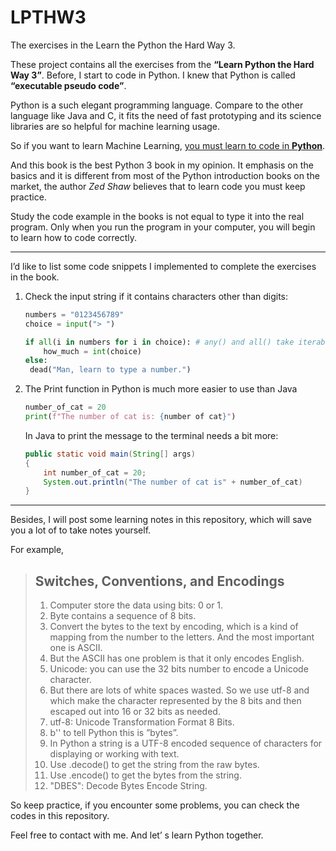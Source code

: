 # LPTHW3
The exercises in the Learn the Python the Hard Way 3.

These project contains all the exercises from the **“Learn Python the Hard Way 3”**. Before, I start to code in Python. I knew that Python is called **“executable pseudo code”**. 

Python is a such elegant programming language. Compare to the other language like Java and C, it fits the need of fast prototyping and its science libraries are so helpful for machine learning usage.

So if you want to learn Machine Learning, <u>you must learn to code in **Python**</u>.

And this book is the best Python 3 book in my opinion. It emphasis on the basics and  it is different from most of the Python introduction books on the market, the author *Zed Shaw* believes that to learn code you must keep practice.

Study the code example in the books is not equal to type it into the real program. Only when you run the program in your computer, you will begin to learn how to code correctly.

---

I’d like to list some code snippets I implemented to complete the exercises in the book.

1. Check the input string if it contains characters other than digits:

   ```python
   numbers = "0123456789"
   choice = input("> ")
   
   if all(i in numbers for i in choice): # any() and all() take iterables and return True if any and all of the elements are True.
       how_much = int(choice)
   else:
   	dead("Man, learn to type a number.")
   ```

2. The Print function in Python is much more easier to use than Java

   ```python
   number_of_cat = 20
   print(f"The number of cat is: {number of cat}")
   ```

   In Java to print the message to the terminal needs a bit more:

   ```java
   public static void main(String[] args)
   {
       int number_of_cat = 20;
       System.out.println("The number of cat is" + number_of_cat)
   }
   ```

---

Besides, I will post some learning notes in this repository, which will save you a lot of to take notes yourself. 

For example,

>## Switches, Conventions, and Encodings
>
>1. Computer store the data using bits: 0 or 1.
>2. Byte contains a sequence of 8 bits.
>3. Convert the bytes to the text by encoding, which is a kind of mapping from the number to the letters.
>   And the most important one is ASCII.
>4. But the ASCII has one problem is that it only encodes English.
>5. Unicode: you can use the 32 bits number to encode a Unicode character.
>6. But there are lots of white spaces wasted. So we use utf-8 and which make the character represented by the 8 bits and then escaped    out into 16 or 32 bits as needed.
>7. utf-8:  Unicode Transformation Format 8 Bits.
>8. b'' to tell Python this is ”bytes”.
>9. In Python a string is a UTF-8 encoded sequence of characters for displaying or working with text.
>10. Use .decode() to get the string from the raw bytes.
>11. Use .encode() to get the bytes from the string.
>12. "DBES": Decode Bytes Encode String.

So keep practice, if you encounter some problems, you can check the codes in this repository. 

Feel free to contact with me. And let’ s learn Python together. 